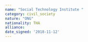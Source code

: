 ```yaml
---
name: "Social Technology Institute "
category: civil_society
nature: "ONG"
nationality: THA
alliance: 
date_signed: '2018-11-12'
---
```

    